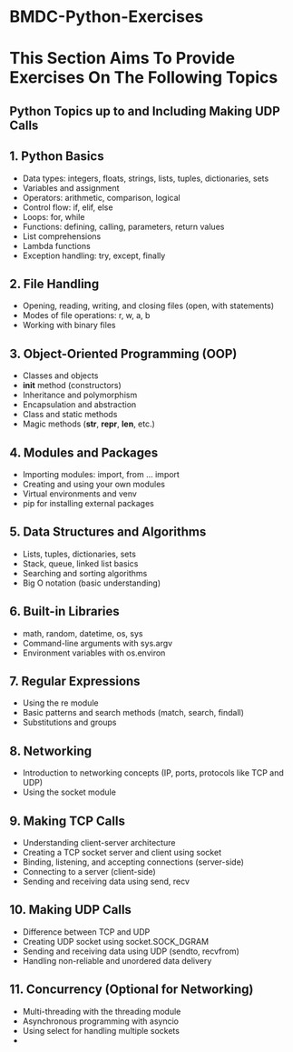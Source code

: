 # BMDC-Python-Exercises

# This Section Aims To Provide Exercises On The Following Topics

## Python Topics up to and Including Making UDP Calls

## 1. Python Basics

- Data types: integers, floats, strings, lists, tuples, dictionaries, sets
- Variables and assignment
- Operators: arithmetic, comparison, logical
- Control flow: if, elif, else
- Loops: for, while
- Functions: defining, calling, parameters, return values
- List comprehensions
- Lambda functions
- Exception handling: try, except, finally

## 2. File Handling

- Opening, reading, writing, and closing files (open, with statements)
- Modes of file operations: r, w, a, b
- Working with binary files

## 3. Object-Oriented Programming (OOP)

- Classes and objects
- **init** method (constructors)
- Inheritance and polymorphism
- Encapsulation and abstraction
- Class and static methods
- Magic methods (**str**, **repr**, **len**, etc.)

## 4. Modules and Packages

- Importing modules: import, from ... import
- Creating and using your own modules
- Virtual environments and venv
- pip for installing external packages

## 5. Data Structures and Algorithms

- Lists, tuples, dictionaries, sets
- Stack, queue, linked list basics
- Searching and sorting algorithms
- Big O notation (basic understanding)

## 6. Built-in Libraries

- math, random, datetime, os, sys
- Command-line arguments with sys.argv
- Environment variables with os.environ

## 7. Regular Expressions

- Using the re module
- Basic patterns and search methods (match, search, findall)
- Substitutions and groups

## 8. Networking

- Introduction to networking concepts (IP, ports, protocols like TCP and UDP)
- Using the socket module

## 9. Making TCP Calls

- Understanding client-server architecture
- Creating a TCP socket server and client using socket
- Binding, listening, and accepting connections (server-side)
- Connecting to a server (client-side)
- Sending and receiving data using send, recv

## 10. Making UDP Calls

- Difference between TCP and UDP
- Creating UDP socket using socket.SOCK_DGRAM
- Sending and receiving data using UDP (sendto, recvfrom)
- Handling non-reliable and unordered data delivery

## 11. Concurrency (Optional for Networking)

- Multi-threading with the threading module
- Asynchronous programming with asyncio
- Using select for handling multiple sockets
-
